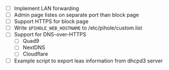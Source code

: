 * [ ] Implement LAN forwarding
* [ ] Admin page listes on separate port than block page
* [ ] Support HTTPS for block page
* [ ] Write `$PIHOLE_WEB_HOSTNAME` to /etc/pihole/custom.list
* [ ] Support for DNS-over-HTTPS
  * [ ] Quad9
  * [ ] NextDNS
  * [ ] Cloudflare
* [ ] Example script to export leas information from dhcpd3 server
